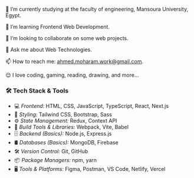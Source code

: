 🔭 I’m currently studying at the faculty of engineering, Mansoura University, Egypt.

🌱 I’m learning Frontend Web Development.

🤝 I’m looking to collaborate on some web projects.

💬 Ask me about Web Technologies.

📫 How to reach me: ahmed.moharam.work@gmail.com.

😌 I love coding, gaming, reading, drawing, and more...

### 🛠 Tech Stack & Tools  
- 💻 *Frontend:* HTML, CSS, JavaScript, TypeScript, React, Next.js  
- 🎨 *Styling:* Tailwind CSS, Bootstrap, Sass  
- ⚙ *State Management:* Redux, Context API  
- 🔧 *Build Tools & Libraries:* Webpack, Vite, Babel  
- 🗄 *Backend (Basics):* Node.js, Express.js  
- 🛢 *Databases (Basics):* MongoDB, Firebase  
- 🛠 *Version Control:* Git, GitHub  
- 📦 *Package Managers:* npm, yarn  
- 🖥 *Tools & Platforms:* Figma, Postman, VS Code, Netlify, Vercel


